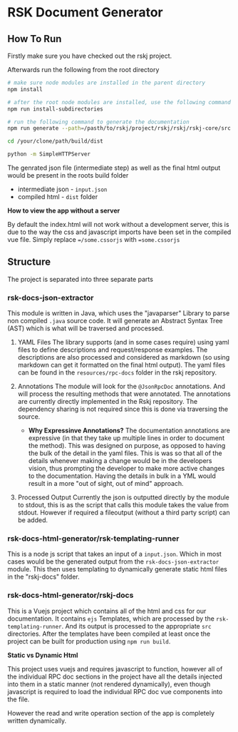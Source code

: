 # RSK Document Generator

## How To Run
Firstly make sure you have checked out the rskj project.

Afterwards run the following from the root directory

```bash
# make sure node modules are installed in the parent directory
npm install

# after the root node modules are installed, use the following command to add node modules to any of the modules that require it
npm run install-subdirectories

# run the following command to generate the documentation
npm run generate --path=/pasth/to/rskj/project/rskj/rskj/rskj-core/src

cd /your/clone/path/build/dist

python -m SimpleHTTPServer
```

The genrated json file (intermediate step) as well as the final html output would be present in the roots build folder
* intermediate json - `input.json`
* compiled html - `dist` folder

**How to view the app without a server**

By default the index.html will not work without a development server, this is due to the way the css and javascript imports have been set in the compiled vue file. Simply replace `=/some.cssorjs` with `=some.cssorjs`


## Structure
The project is separated into three separate parts

### rsk-docs-json-extractor
This module is written in Java, which uses the "javaparser" Library to parse non compiled `.java` source code. It will generate an Abstract Syntax Tree (AST) which is what will be traversed and processed.


1. YAML Files
The library supports (and in some cases require) using yaml files to define descriptions and request/response examples. The descriptions are also processed and considered as markdown (so using markdown can get it formatted on the final html output). The yaml files can be found in the `resources/rpc-docs` folder in the rskj repository.

2. Annotations
The module will look for the `@JsonRpcDoc` annotations. And will process the resulting methods that were annotated. The annotations are currently directly implemented in the Rskj repository. The dependency sharing is not required since this is done via traversing the source.

    * **Why Expressinve Annotations?**
    The documentation annotations are expressive (in that they take up multiple lines in order to document the method). This was designed on purpose, as opposed to having the bulk of the detail in the yaml files. This is was so that all of the details whenever making a change would be in the developers vision, thus prompting the developer to make more active changes to the documentation. Having the details in bulk in a YML would result in a more "out of sight, out of mind" approach.

3. Processed Output
Currently the json is outputted directly by the module to stdout, this is as the script that calls this module takes the value from stdout. However if required
a fileoutput (without a third party script) can be added.

### rsk-docs-html-generator/rsk-templating-runner
This is a node js script that takes an input of a `input.json`. Which in most cases would be the generated output from the `rsk-docs-json-extractor` module.
This then uses templating to dynamically generate static html files in the "rskj-docs" folder.

### rsk-docs-html-generator/rskj-docs
This is a Vuejs project which contains all of the html and css for our documentation. It contains `ejs` Templates, which are processed by the `rsk-templating-runner`. And its output is processed to the appropriate `src` directories. After the templates have been compiled at least once the project can be built for production using `npm run build`.

**Static vs Dynamic Html**

This project uses vuejs and requires javascript to function, however all of the individual RPC doc sections in the project have all the details injected into them in a static manner (not rendered dynamically), even though javascript is required to load the individual RPC doc vue components into the file.

However the read and write operation section of the app is completely written dynamically.


